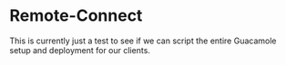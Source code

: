 # Remote-Connect

This is currently just a test to see if we can script the entire Guacamole setup and deployment for our clients.  
